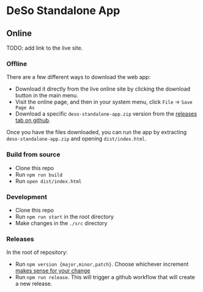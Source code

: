 # DeSo Standalone App

## Online

TODO: add link to the live site.

### Offline

There are a few different ways to download the web app:

- Download it directly from the live online site by clicking the download button in the main menu.
- Visit the online page, and then in your system menu, click `File` -> `Save Page As`
- Download a specific `deso-standalone-app.zip` version from the [releases tab on github](https://github.com/deso-protocol/deso-standalone-app/releases).

Once you have the files downloaded, you can run the app by extracting `deso-standalone-app.zip` and
opening `dist/index.html`.

### Build from source

- Clone this repo
- Run `npm run build`
- Run `open dist/index.html`

### Development

- Clone this repo
- Run `npm run start` in the root directory
- Make changes in the `./src` directory

### Releases

In the root of repository:

- Run `npm version {major,minor,patch}`. Choose whichever increment [makes sense
  for your change](https://docs.npmjs.com/about-semantic-versioning#incrementing-semantic-versions-in-published-packages)
- Run `npm run release`. This will trigger a github workflow that will create a new release.
